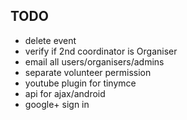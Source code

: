 TODO
----

+ delete event
+ verify if 2nd coordinator is Organiser
+ email all users/organisers/admins
+ separate volunteer permission
+ youtube plugin for tinymce
+ api for ajax/android
+ google+ sign in